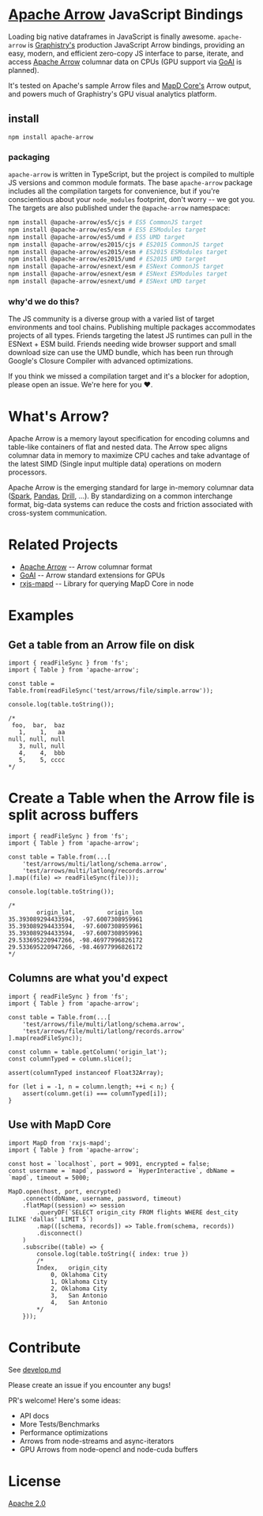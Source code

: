 # [Apache Arrow](https://github.com/apache/arrow) JavaScript Bindings
Loading big native dataframes in JavaScript is finally awesome. `apache-arrow` is [Graphistry's](https://www.graphistry.com) production JavaScript Arrow bindings, providing an easy, modern, and efficient zero-copy JS interface to parse, iterate, and access [Apache Arrow](https://github.com/apache/arrow) columnar data on CPUs (GPU support via [GoAI](http://gpuopenanalytics.com/) is planned).

It's tested on Apache's sample Arrow files and [MapD Core's](https://www.mapd.com/platform/core/) Arrow output, and powers much of Graphistry's GPU visual analytics platform.

## install
`npm install apache-arrow`

### packaging
`apache-arrow` is written in TypeScript, but the project is compiled to multiple JS versions and common module formats. The base `apache-arrow` package includes all the compilation targets for convenience, but if you're conscientious about your `node_modules` footprint, don't worry -- we got you. The targets are also published under the `@apache-arrow` namespace:
```sh
npm install @apache-arrow/es5/cjs # ES5 CommonJS target
npm install @apache-arrow/es5/esm # ES5 ESModules target
npm install @apache-arrow/es5/umd # ES5 UMD target
npm install @apache-arrow/es2015/cjs # ES2015 CommonJS target
npm install @apache-arrow/es2015/esm # ES2015 ESModules target
npm install @apache-arrow/es2015/umd # ES2015 UMD target
npm install @apache-arrow/esnext/esm # ESNext CommonJS target
npm install @apache-arrow/esnext/esm # ESNext ESModules target
npm install @apache-arrow/esnext/umd # ESNext UMD target
```

### why'd we do this?
The JS community is a diverse group with a varied list of target environments and tool chains. Publishing multiple packages accommodates projects of all types. Friends targeting the latest JS runtimes can pull in the ESNext + ESM build. Friends needing wide browser support and small download size can use the UMD bundle, which has been run through Google's Closure Compiler with advanced optimizations.

If you think we missed a compilation target and it's a blocker for adoption, please open an issue. We're here for you ❤️.

# What's Arrow?
Apache Arrow is a memory layout specification for encoding columns and table-like containers of flat and nested data. The Arrow spec aligns columnar data in memory to maximize CPU caches and take advantage of the latest SIMD (Single input multiple data) operations on modern processors.

Apache Arrow is the emerging standard for large in-memory columnar data ([Spark](https://spark.apache.org/), [Pandas](http://wesmckinney.com/blog/pandas-and-apache-arrow/), [Drill](https://drill.apache.org/), ...). By standardizing on a common interchange format, big-data systems can reduce the costs and friction associated with cross-system communication.

# Related Projects
* [Apache Arrow](https://github.com/apache/arrow) -- Arrow columnar format
* [GoAI](http://gpuopenanalytics.com/) -- Arrow standard extensions for GPUs
* [rxjs-mapd](https://github.com/graphistry/rxjs-mapd) -- Library for querying MapD Core in node

# Examples

## Get a table from an Arrow file on disk
```es6
import { readFileSync } from 'fs';
import { Table } from 'apache-arrow';

const table = Table.from(readFileSync('test/arrows/file/simple.arrow'));

console.log(table.toString());

/*
 foo,  bar,  baz
   1,    1,   aa
null, null, null
   3, null, null
   4,    4,  bbb
   5,    5, cccc
*/
```

# Create a Table when the Arrow file is split across buffers
```es6
import { readFileSync } from 'fs';
import { Table } from 'apache-arrow';

const table = Table.from(...[
    'test/arrows/multi/latlong/schema.arrow',
    'test/arrows/multi/latlong/records.arrow'
].map((file) => readFileSync(file)));

console.log(table.toString());

/*
        origin_lat,         origin_lon
35.393089294433594,  -97.6007308959961
35.393089294433594,  -97.6007308959961
35.393089294433594,  -97.6007308959961
29.533695220947266, -98.46977996826172
29.533695220947266, -98.46977996826172
*/
```

## Columns are what you'd expect
```es6
import { readFileSync } from 'fs';
import { Table } from 'apache-arrow';

const table = Table.from(...[
    'test/arrows/file/multi/latlong/schema.arrow',
    'test/arrows/file/multi/latlong/records.arrow'
].map(readFileSync));

const column = table.getColumn('origin_lat');
const columnTyped = column.slice();

assert(columnTyped instanceof Float32Array);

for (let i = -1, n = column.length; ++i < n;) {
    assert(column.get(i) === columnTyped[i]);
}
```

## Use with MapD Core

```es6
import MapD from 'rxjs-mapd';
import { Table } from 'apache-arrow';

const host = `localhost`, port = 9091, encrypted = false;
const username = `mapd`, password = `HyperInteractive`, dbName = `mapd`, timeout = 5000;

MapD.open(host, port, encrypted)
    .connect(dbName, username, password, timeout)
    .flatMap((session) => session
        .queryDF(`SELECT origin_city FROM flights WHERE dest_city ILIKE 'dallas' LIMIT 5`)
        .map(([schema, records]) => Table.from(schema, records))
        .disconnect()
    )
    .subscribe((table) => {
        console.log(table.toString({ index: true })
        /*
        Index,   origin_city
            0, Oklahoma City
            1, Oklahoma City
            2, Oklahoma City
            3,   San Antonio
            4,   San Antonio
        */
    }));
```

# Contribute

See [develop.md](https://github.com/graphistry/arrow/blob/master/develop.md)

Please create an issue if you encounter any bugs!

PR's welcome! Here's some ideas:

* API docs
* More Tests/Benchmarks
* Performance optimizations
* Arrows from node-streams and async-iterators
* GPU Arrows from node-opencl and node-cuda buffers

# License

[Apache 2.0](https://github.com/graphistry/arrow/blob/master/LICENSE)




